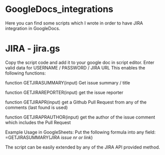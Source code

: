 # GoogleDocs_integrations

Here you can find some scripts which I wrote in order to have JIRA integration in GoogleDocs.

# JIRA - jira.gs
Copy the script code and add it to your google doc in script editor.
Enter valid data for USERNAME / PASSWORD / JIRA URL
This enables the following functions:

function GETJIRASUMMARY(input)
Get issue summary / title

function GETJIRAREPORTER(input) 
get the issue reporter

function GETJIRAPR(input)
get a Github Pull Request from any of the comments (last found is used)

function GETJIRAPRAUTHOR(input)
get the author of the issue comment which includes the Pull Request

Example Usage in GoogleSheets:
Put the following formula into any field: =GETJIRASUMMARY(*JIRA issue nr or link*)

The script can be easily extended by any of the JIRA API provided method.



